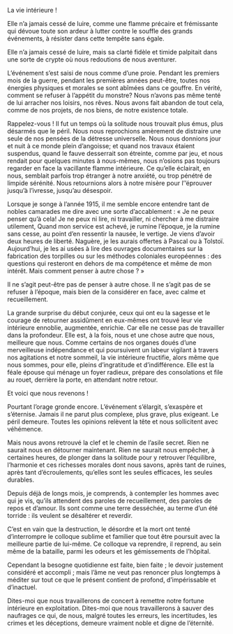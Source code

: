 La vie intérieure !

Elle n’a jamais cessé de luire, comme une flamme précaire et frémissante qui dévoue toute son ardeur à lutter contre le souffle des grands événements, à résister dans cette tempête sans égale.

Elle n’a jamais cessé de luire, mais sa clarté fidèle et timide palpitait dans une sorte de crypte où nous redoutions de nous aventurer.

L’événement s’est saisi de nous comme d’une proie. Pendant les premiers mois de la guerre, pendant les premières années peut-être, toutes nos énergies physiques et morales se sont abîmées dans ce gouffre. En vérité, comment se refuser à l’appétit du monstre? Nous n’avons pas même tenté de lui arracher nos loisirs, nos rêves. Nous avons fait abandon de tout cela, comme de nos projets, de nos biens, de notre existence totale.

Rappelez-vous ! Il fut un temps où la solitude nous trouvait plus émus, plus désarmés que le péril. Nous nous reprochions amèrement de distraire une seule de nos pensées de la détresse universelle. Nous nous donnions jour et nuit à ce monde plein d’angoisse; et quand nos travaux étaient suspendus, quand le fauve desserrait son étreinte, comme par jeu, et nous rendait pour quelques minutes à nous-mêmes, nous n’osions pas toujours regarder en face la vacillante flamme intérieure. Ce qu’elle éclairait, en nous, semblait parfois trop étranger à notre anxiété, ou trop pénétré de limpide sérénité. Nous retournions alors à notre misère pour l’’éprouver jusqu’à l’ivresse, jusqu’au désespoir.

Lorsque je songe à l’année 1915, il me semble encore entendre tant de nobles camarades me dire avec une sorte d’accablement : « Je ne peux penser qu’à cela! Je ne peux ni lire, ni travailler, ni chercher à me distraire utilement, Quand mon service est achevé, je rumine l’époque, je la rumine sans cesse, au point d’en ressentir la nausée, le vertige. Je viens d’avoir deux heures de liberté. Naguère, je les aurais offertes à Pascal ou à Tolstoï. Aujourd’hui, je les ai usées à lire des ouvrages documentaires sur la fabrication des torpilles ou sur les méthodes coloniales européennes : des questions qui resteront en dehors de ma compétence et même de mon intérêt. Mais comment penser à autre chose ? »

Il ne s’agit peut-être pas de penser à autre chose. Il ne s’agit pas de se refuser à l’époque, mais bien de la considérer en face, avec calme et recueillement.

La grande surprise du début conjurée, ceux qui ont eu la sagesse et le courage de retourner assidûment en eux-mêmes ont trouvé leur vie intérieure ennoblie, augmentée, enrichie. Car elle ne cesse pas de travailler dans la profondeur. Elle est, à la fois, nous et une chose autre que nous, meilleure que nous. Comme certains de nos organes doués d’une merveilleuse indépendance et qui poursuivent un labeur vigilant à travers nos agitations et notre sommeil, la vie intérieure fructifie, alors même que nous sommes, pour elle, pleins d’ingratitude et d’indifférence. Elle est la féale épouse qui ménage un foyer radieux, prépare des consolations et file au rouet, derrière la porte, en attendant notre retour.

Et voici que nous revenons !

Pourtant l’orage gronde encore. L’événement s’élargit, s’exaspère et s’éternise. Jamais il ne parut plus complexe, plus grave, plus exigeant. Le péril demeure. Toutes les opinions relèvent la tête et nous sollicitent avec véhémence.

Mais nous avons retrouvé la clef et le chemin de l’asile secret. Rien ne saurait nous en détourner maintenant. Rien ne saurait nous empêcher, à certaines heures, de plonger dans la solitude pour y retrouver l’équilibre, l’harmonie et ces richesses morales dont nous savons, après tant de ruines, après tant d’écroulements, qu’elles sont les seules efficaces, les seules durables.

Depuis déjà de longs mois, je comprends, à contempler les hommes avec qui je vis, qu’ils attendent des paroles de recueillement, des paroles de repos et d’amour. Ils sont comme une terre desséchée, au terme d’un été torride : ils veulent se désaltérer et reverdir.

C’est en vain que la destruction, le désordre et la mort ont tenté d’interrompre le colloque sublime et familier que tout être poursuit avec la meilleure partie de lui-même. Ce colloque va reprendre, il reprend, au sein même de la bataille, parmi les odeurs et les gémissements de l’hôpital.

Cependant la besogne quotidienne est faite, bien faite ; le devoir justement considéré et accompli ; mais l’âme ne veut pas renoncer plus longtemps à méditer sur tout ce que le présent contient de profond, d’impérissable et d’inactuel.

Dites-moi que nous travaillerons de concert à remettre notre fortune intérieure en exploitation. Dites-moi que nous travaillerons à sauver des naufrages ce qui, de nous, malgré toutes les erreurs, les incertitudes, les crimes et les déceptions, demeure vraiment noble et digne de l’éternité.

